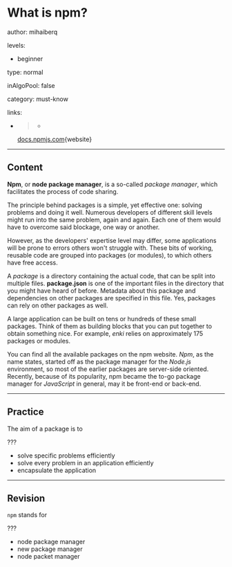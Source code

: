# What is npm?
author: mihaiberq

levels:
  - beginner

type: normal

inAlgoPool: false

category: must-know

links:

  - >-
    [docs.npmjs.com](https://docs.npmjs.com/getting-started/what-is-npm){website}

---
## Content

**Npm**, or **node package manager**, is a so-called *package manager*, which facilitates the process of code sharing.

The principle behind packages is a simple, yet effective one: solving problems and doing it well. Numerous developers of different skill levels might run into the same problem, again and again. Each one of them would have to overcome said blockage, one way or another.

However, as the developers' expertise level may differ, some applications will be prone to errors others won't struggle with. These bits of working, reusable code are grouped into packages (or modules), to which others have free access.

A *package* is a directory containing the actual code, that can be split into multiple files. **package.json** is one of the important files in the directory that you might have heard of before. Metadata about this package and dependencies on other packages are specified in this file. Yes, packages can rely on other packages as well.

A large application can be built on tens or hundreds of these small packages. Think of them as building blocks that you can put together to obtain something nice. For example, *enki* relies on approximately 175 packages or modules.

You can find all the available packages on the npm website. *Npm*, as the name states, started off as the package manager for the *Node.js* environment, so most of the earlier packages are server-side oriented. Recently, because of its popularity, npm became the to-go package manager for *JavaScript* in general, may it be front-end or back-end.

---
## Practice

The aim of a package is to

???

* solve specific problems efficiently
* solve every problem in an application efficiently
* encapsulate the application

---
## Revision

`npm` stands for

???

* node package manager
* new package manager
* node packet manager
